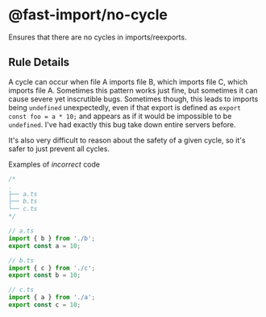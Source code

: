 # @fast-import/no-cycle

Ensures that there are no cycles in imports/reexports.

## Rule Details

A cycle can occur when file A imports file B, which imports file C, which imports file A. Sometimes this pattern works just fine, but sometimes it can cause severe yet inscrutible bugs. Sometimes though, this leads to imports being `undefined` unexpectedly, even if that export is defined as `export const foo = a * 10;` and appears as if it would be impossible to be `undefined`. I've had exactly this bug take down entire servers before.

It's also very difficult to reason about the safety of a given cycle, so it's safer to just prevent all cycles.

Examples of _incorrect_ code

```js
/*
.
├── a.ts
├── b.ts
└── c.ts
*/

// a.ts
import { b } from './b';
export const a = 10;

// b.ts
import { c } from './c';
export const b = 10;

// c.ts
import { a } from './a';
export const c = 10;
```

